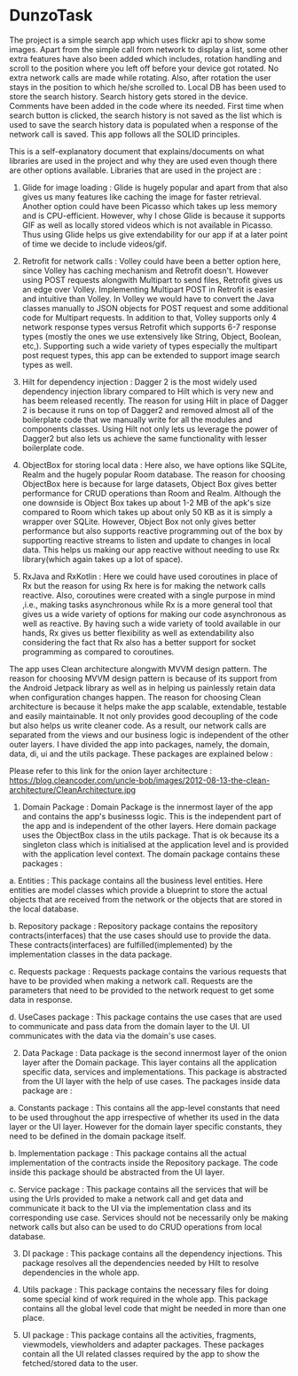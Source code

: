 # DunzoTask
The project is a simple search app which uses flickr api to show some images. Apart from the simple call from network to display a list, some other extra features have also been added which includes, rotation handling and scroll to the position where you left off before your device got rotated. No extra network calls are made while rotating. Also, after rotation the user stays in the position to which he/she scrolled to. Local DB has been used to store the search history. 
Search history gets stored in the device. Comments have been added in the code where its needed. First time when search button is clicked, the search history is not saved as the list which is used to save the search history data is populated when a response of the network call is saved. This app follows all the SOLID principles.

This is a self-explanatory document that explains/documents on what libraries are used in the project and why they are used even though there are other options available. Libraries that are used in the project are : 

1. Glide for image loading : Glide is hugely popular and apart from that also gives us many features like caching the image for faster retrieval. Another option could have been Picasso which takes up less memory and is CPU-efficient. However, why I chose Glide is because it supports GIF as well as locally stored videos which is not available in Picasso. Thus using Glide helps us give extendability for our app if at a later point of time we decide to include videos/gif.

2. Retrofit for network calls : Volley could have been a better option here, since Volley has caching mechanism and Retrofit doesn't. However using POST requests alongwith Multipart to send files, Retrofit gives us an edge over Volley. Implementing Multipart POST in Retrofit is easier and intuitive than Volley. In Volley we would have to convert the Java classes manually to JSON objects for POST request and some additional code for Multipart requests. In addition to that, Volley supports only 4 network response types versus Retrofit which supports 6-7 response types (mostly the ones we use extensively like String, Object, Boolean, etc,).
Supporting such a wide variety of types especially the multipart post request types, this app can be extended to support image search types as well.

3. Hilt for dependency injection : Dagger 2 is the most widely used dependency injection library compared to Hilt which is very new and has beem released recently. The reason for using Hilt in place of Dagger 2 is because it runs on top of Dagger2 and removed almost all of the boilerplate code that we manually write for all the modules and components classes. Using Hilt not only lets us leverage the power of Dagger2 but also lets us achieve the same functionality with lesser boilerplate code.

4. ObjectBox for storing local data : Here also, we have options like SQLite, Realm and the hugely popular Room database. The reason for choosing ObjectBox here is because for large datasets, Object Box gives better performance for CRUD operations than Room and Realm. Although the one downside is Object Box takes up about 1-2 MB of the apk's size compared to Room which takes up about only 50 KB as it is simply a wrapper over SQLite. However, Object Box not only gives better performance but also supports reactive programming out of the box by supporting reactive streams to listen and update to changes in local data. This helps us making our app reactive without needing to use Rx library(which again takes up a lot of space).

5. RxJava and RxKotlin : Here we could have used coroutines in place of Rx but the reason for using Rx here is for making the network calls reactive. Also, coroutines were created with a single purpose in mind ,i.e., making tasks asynchronous while Rx is a more general tool that gives us a wide variety of options for making our code asynchronous as well as reactive. By having such a wide variety of toold available in our hands, Rx gives us better flexibility as well as extendability also considering the fact that Rx also has a better support for socket programming as compared to coroutines.

The app uses Clean architecture alongwith MVVM design pattern. The reason for choosing MVVM design pattern is because of its support from the Android Jetpack library as well as in helping us painlessly retain data when configuration changes happen. The reason for choosing Clean architecture is because it helps make the app scalable, extendable, testable and easily maintainable. It not only provides good decoupling of the code but also helps us write cleaner code. As a result, our network calls are separated from the views and our business logic is independent of the other outer layers. I have divided the app into packages, namely, the domain, data, di, ui and the utils package. These packages are explained below :

Please refer to this link for the onion layer architecture : https://blog.cleancoder.com/uncle-bob/images/2012-08-13-the-clean-architecture/CleanArchitecture.jpg

1. Domain Package : Domain Package is the innermost layer of the app and contains the app's businesss logic. This is the independent part of the app and is independent of the other layers. Here domain package uses the ObjectBox class in the utils package. That is ok because its a singleton class which is initialised at the application level and is provided with the application level context. The domain package contains these packages : 
 
 a. Entities : This package contains all the business level entities. Here entities are model classes which provide a blueprint to store the actual objects that are received from the network or the objects that are stored in the local database.
 
 b. Repository package : Repository package contains the repository contracts(interfaces) that the use cases should use to provide the data. These contracts(interfaces) are fulfilled(implemented) by the implementation classes in the data package.
 
 c. Requests package : Requests package contains the various requests that have to be provided when making a network call. Requests are the parameters that need to be provided to the network request to get some data in response.

 d. UseCases package : This package contains the use cases that are used to communicate and pass data from the domain layer to the UI. UI communicates with the data via the domain's use cases.
 
2. Data Package : Data package is the second innermost layer of the onion layer after the Domain package. This layer contains all the application specific data, services and implementations. This package is abstracted from the UI layer with the help of use cases. The packages inside data package are : 

 a. Constants package : This contains all the app-level constants that need to be used throughout the app irrespective of whether its used in the data layer or the UI layer. However for the domain layer specific constants, they need to be defined in the domain package itself.

 b. Implementation package : This package contains all the actual implementation of the contracts inside the Repository package. The code inside this package should be abstracted from the UI layer. 
 
 c. Service package : This package contains all the services that will be using the Urls provided to make a network call and get data and communicate it back to the UI via the implementation class and its corresponding use case. Services should not be necessarily only be making network calls but also can be used to do CRUD operations from local database.

3. DI package : This package contains all the dependency injections. This package resolves all the dependencies needed by Hilt to resolve dependencies in the whole app.

4. Utils package : This package contains the necessary files for doing some special kind of work required in the whole app. This package contains all the global level code that might be needed in more than one place.

5. UI package : This package contains all the activities, fragments, viewmodels, viewholders and adapter packages. These packages contain all the UI related classes required by the app to show the fetched/stored data to the user.

